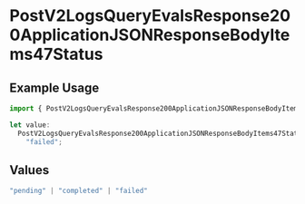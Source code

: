 # PostV2LogsQueryEvalsResponse200ApplicationJSONResponseBodyItems47Status

## Example Usage

```typescript
import { PostV2LogsQueryEvalsResponse200ApplicationJSONResponseBodyItems47Status } from "orq-poc-typescript-multi-env-version/models/operations";

let value:
  PostV2LogsQueryEvalsResponse200ApplicationJSONResponseBodyItems47Status =
    "failed";
```

## Values

```typescript
"pending" | "completed" | "failed"
```